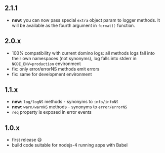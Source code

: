 ## 2.1.1

 * **new**: you can now pass special `extra` object param to logger methods. It will be available as the fourth argument in `format()` function.

## 2.0.x

 * 100% compatibility with current domino logs: all methods logs fall into their own namespaces (not synonyms), log falls into stderr in `NODE_ENV=production` environment
 * fix: only error/errorNS methods emit errors
 * fix: same for development environment

## 1.1.x

 * **new**: `log/logNS` methods - synonyms to `info/infoNS`
 * **new**: `warn/warnNS` methods - synonyms to `error/errorNS`
 * `req` property is exposed in error events

## 1.0.x

 * first release :smiley:
 * build code suitable for nodejs-4 running apps with Babel
